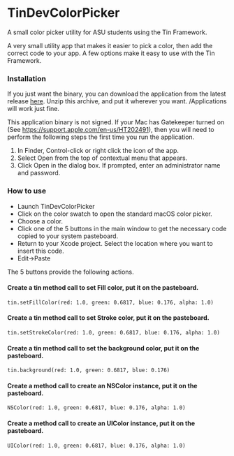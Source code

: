 # TinDevColorPicker
A small color picker utility for ASU students using the Tin Framework.

A very small utility app that makes it easier to pick a color, then add the correct code to your app. A few options make it easy to use with the Tin Framework. 

### Installation

If you just want the binary, you can download the application from the latest release [here](https://github.com/lnolson/TinDevColorPicker/releases/download/v1.0/TinDevColorPicker.app.zip). Unzip this archive, and put it wherever you want. /Applications will work just fine.

This application binary is not signed. If your Mac has Gatekeeper turned on (See https://support.apple.com/en-us/HT202491), then you will need to perform the following steps the first time you run the application.

1. In Finder, Control-click or right click the icon of the app.
2. Select Open from the top of contextual menu that appears.
3. Click Open in the dialog box. If prompted, enter an administrator name and password.

### How to use

- Launch TinDevColorPicker
- Click on the color swatch to open the standard macOS color picker.
- Choose a color.
- Click one of the 5 buttons in the main window to get the necessary code copied to your system pasteboard.
- Return to your Xcode project. Select the location where you want to insert this code.
- Edit->Paste

The 5 buttons provide the following actions.

#### Create a tin method call to set Fill color, put it on the pasteboard.

    tin.setFillColor(red: 1.0, green: 0.6817, blue: 0.176, alpha: 1.0)

#### Create a tin method call to set Stroke color, put it on the pasteboard.

    tin.setStrokeColor(red: 1.0, green: 0.6817, blue: 0.176, alpha: 1.0)

#### Create a tin method call to set the background color, put it on the pasteboard.

    tin.background(red: 1.0, green: 0.6817, blue: 0.176)

#### Create a method call to create an NSColor instance, put it on the pasteboard.

    NSColor(red: 1.0, green: 0.6817, blue: 0.176, alpha: 1.0)

#### Create a method call to create an UIColor instance, put it on the pasteboard.

    UIColor(red: 1.0, green: 0.6817, blue: 0.176, alpha: 1.0)

